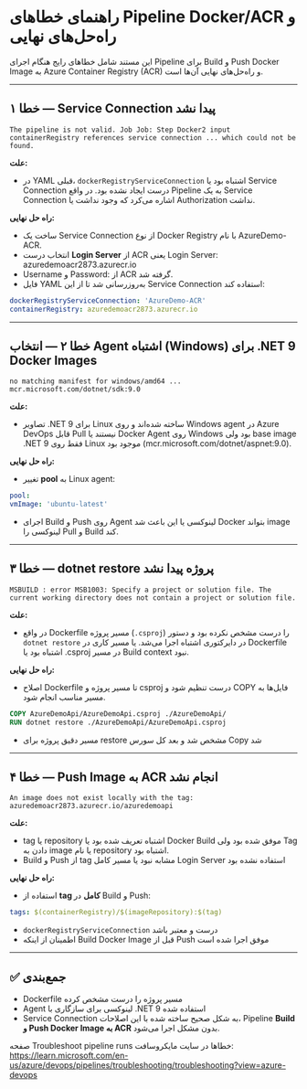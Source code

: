 # راهنمای خطاهای Pipeline Docker/ACR و راه‌حل‌های نهایی

این مستند شامل خطاهای رایج هنگام اجرای Pipeline برای Build و Push Docker Image به Azure Container Registry (ACR) و راه‌حل‌های نهایی آن‌ها است.

---

## خطا ۱ — Service Connection پیدا نشد
```
The pipeline is not valid. Job Job: Step Docker2 input containerRegistry references service connection ... which could not be found.
```
**علت:**
- در YAML قبلی، `dockerRegistryServiceConnection` اشتباه بود یا Service Connection درست ایجاد نشده بود. در واقع Pipeline به یک Service Connection اشاره می‌کرد که وجود نداشت یا Authorization نداشت.

**راه حل نهایی:**
- ساخت یک Service Connection از نوع Docker Registry با نام AzureDemo-ACR.
- انتخاب درست **Login Server** از ACR یعنی Login Server: azuredemoacr2873.azurecr.io
- Username و Password: از ACR گرفته شد.
- فایل YAML به‌روزرسانی شد تا از این Service Connection استفاده کند:
  
```yaml
dockerRegistryServiceConnection: 'AzureDemo-ACR'
containerRegistry: azuredemoacr2873.azurecr.io
```
---

## خطا ۲ — انتخاب Agent اشتباه (Windows) برای .NET 9 Docker Images
```
no matching manifest for windows/amd64 ... mcr.microsoft.com/dotnet/sdk:9.0
```
**علت:**
- تصاویر .NET 9 برای Linux ساخته شده‌اند و روی Windows agent در Azure DevOps قابل Pull نیستند یا Docker Agent روی Windows بود ولی base image .NET 9 فقط روی Linux موجود بود (mcr.microsoft.com/dotnet/aspnet:9.0).

**راه حل نهایی:**
- تغییر **pool** به Linux agent:
```yaml
pool:
vmImage: 'ubuntu-latest'
```
- اجرای Build و Push روی Agent لینوکسی یا این باعث شد Docker بتواند image لینوکسی را Pull و Build کند.

---

## خطا ۳ — dotnet restore پروژه پیدا نشد
```
MSBUILD : error MSB1003: Specify a project or solution file. The current working directory does not contain a project or solution file.
```
**علت:**
- در واقع Dockerfile مسیر پروژه (`.csproj`) را درست مشخص نکرده بود و دستور `dotnet restore` در دایرکتوری اشتباه اجرا می‌شد. یا مسیر کاری در Dockerfile اشتباه بود یا .csproj در مسیر Build context نبود.

**راه حل نهایی:**
- اصلاح Dockerfile تا مسیر پروژه و csproj درست تنظیم شود و COPY فایل‌ها به مسیر مناسب انجام شود.
```dockerfile
COPY AzureDemoApi/AzureDemoApi.csproj ./AzureDemoApi/
RUN dotnet restore ./AzureDemoApi/AzureDemoApi.csproj
```
- مسیر دقیق پروژه برای restore مشخص شد و بعد کل سورس Copy شد

---

## خطا ۴ — Push Image به ACR انجام نشد
```
An image does not exist locally with the tag: azuredemoacr2873.azurecr.io/azuredemoapi
```
**علت:**
- tag یا repository اشتباه تعریف شده بود یا Docker Build موفق شده بود ولی Tag دادن به image یا نام repository اشتباه بود.
- Build و Push از tag مشابه نبود یا مسیر کامل Login Server استفاده نشده بود

**راه حل نهایی:**
- استفاده از **tag کامل** در Build و Push:
```yaml
tags: $(containerRegistry)/$(imageRepository):$(tag)
```
- `dockerRegistryServiceConnection` درست و معتبر باشد
- اطمینان از اینکه Build Docker Image قبل از Push موفق اجرا شده است

---

## ✅ جمع‌بندی
- Dockerfile مسیر پروژه را درست مشخص کرده
- Agent لینوکسی برای سازگاری با .NET 9 استفاده شده
- Service Connection به شکل صحیح ساخته شده
با این اصلاحات، Pipeline **Build و Push Docker Image به ACR** بدون مشکل اجرا می‌شود.

صفحه Troubleshoot pipeline runs خطاها در سایت مایکروسافت:
https://learn.microsoft.com/en-us/azure/devops/pipelines/troubleshooting/troubleshooting?view=azure-devops


